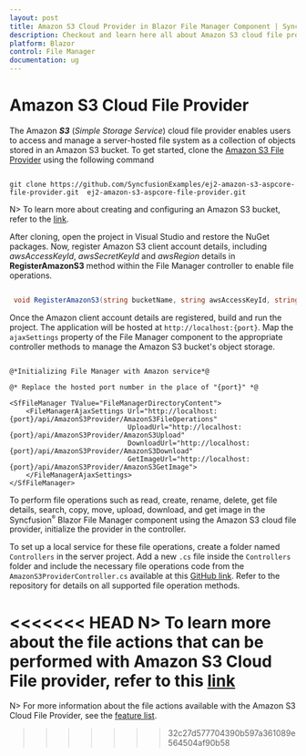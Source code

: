 ```yaml
---
layout: post
title: Amazon S3 Cloud Provider in Blazor File Manager Component | Syncfusion
description: Checkout and learn here all about Amazon S3 cloud file provider in Syncfusion Blazor File Manager component and more.
platform: Blazor
control: File Manager
documentation: ug
---
```


# Amazon S3 Cloud File Provider

The Amazon ***S3*** (*Simple Storage Service*) cloud file provider enables users to access and manage a server-hosted file system as a collection of objects stored in an Amazon S3 bucket. To get started, clone the [Amazon S3 File Provider](https://github.com/SyncfusionExamples/ej2-amazon-s3-aspcore-file-provider) using the following command

```

git clone https://github.com/SyncfusionExamples/ej2-amazon-s3-aspcore-file-provider.git  ej2-amazon-s3-aspcore-file-provider.git

```

N> To learn more about creating and configuring an Amazon S3 bucket, refer to the [link](https://docs.aws.amazon.com/AmazonS3/latest/userguide/creating-buckets-s3.html).

After cloning, open the project in Visual Studio and restore the NuGet packages. Now, register Amazon S3 client account details, including *awsAccessKeyId*, *awsSecretKeyId* and *awsRegion* details in **RegisterAmazonS3** method within the File Manager controller to enable file operations.

```csharp

 void RegisterAmazonS3(string bucketName, string awsAccessKeyId, string awsSecretAccessKey, string bucketRegion)

```

Once the Amazon client account details are registered, build and run the project. The application will be hosted at `http://localhost:{port}`. Map the `ajaxSettings` property of the File Manager component to the appropriate controller methods to manage the Amazon S3 bucket's object storage.

```cshtml

@*Initializing File Manager with Amazon service*@

@* Replace the hosted port number in the place of "{port}" *@

<SfFileManager TValue="FileManagerDirectoryContent">
    <FileManagerAjaxSettings Url="http://localhost:{port}/api/AmazonS3Provider/AmazonS3FileOperations"
                             UploadUrl="http://localhost:{port}/api/AmazonS3Provider/AmazonS3Upload"
                             DownloadUrl="http://localhost:{port}/api/AmazonS3Provider/AmazonS3Download"
                             GetImageUrl="http://localhost:{port}/api/AmazonS3Provider/AmazonS3GetImage">
    </FileManagerAjaxSettings>
</SfFileManager>

```

To perform file operations such as read, create, rename, delete, get file details, search, copy, move, upload, download, and get image in the Syncfusion<sup style="font-size:70%">&reg;</sup> Blazor File Manager component using the Amazon S3 cloud file provider, initialize the provider in the controller.

To set up a local service for these file operations, create a folder named `Controllers` in the server project. Add a new `.cs` file inside the `Controllers` folder and include the necessary file operations code from the `AmazonS3ProviderController.cs` available at this [GitHub link](https://github.com/SyncfusionExamples/amazon-s3-aspcore-file-provider/blob/master/Controllers/AmazonS3ProviderController.cs). Refer to the repository for details on all supported file operation methods.

<<<<<<< HEAD
N> To learn more about the file actions that can be performed with Amazon S3 Cloud File provider, refer to this [link](https://github.com/SyncfusionExamples/amazon-s3-aspcore-file-provider#key-features)
=======
N> For more information about the file actions available with the Amazon S3 Cloud File Provider, see the [feature list](https://github.com/SyncfusionExamples/ej2-amazon-s3-aspcore-file-provider.git#key-features).
>>>>>>> 32c27d577704390b597a361089e564504af90b58
